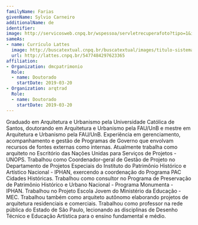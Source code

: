```yaml
---
familyName: Farias
givenName: Sylvio Carneiro
additionalName: de
identifier:
image: http://servicosweb.cnpq.br/wspessoa/servletrecuperafoto?tipo=1&id=K4990056H1
sameAs:
- name: Currículo Lattes
  image: http://buscatextual.cnpq.br/buscatextual/images/titulo-sistema.png
  url: http://lattes.cnpq.br/5477484297623365
affiliation:
- Organization: dmcpatrimonio
  Role:
  - name: Doutorado
    startDate: 2019-03-20
- Organization: arqtrad
  Role:
  - name: Doutorado
    startDate: 2019-03-20
---
```


Graduado em Arquitetura e Urbanismo pela Universidade Católica de
Santos, doutorando em Arquitetura e Urbanismo pela FAU/UnB e mestre em
Arquitetura e Urbanismo pela FAU/UnB. Experiência em gerenciamento,
acompanhamento e gestão de Programas de Governo que envolvam recursos de
fontes externas como internas. Atualmente trabalha como arquiteto no
Escritório das Nações Unidas para Serviços de Projetos - UNOPS.
Trabalhou como Coordenador-geral de Gestão de Projeto no Departamento de
Projetos Especiais do Instituto do Patrimônio Histórico e Artístico
Nacional - IPHAN, exercendo a coordenação do Programa PAC Cidades
Históricas. Trabalhou como consultor no Programa de Preservação de
Patrimônio Histórico e Urbano Nacional - Programa Monumenta - IPHAN.
Trabalhou no Projeto Escola Jovem do Ministério da Educação - MEC.
Trabalhou também como arquiteto autônomo elaborando projetos de
arquitetura residenciais e comerciais. Trabalhou como professor na rede
pública do Estado de São Paulo, lecionando as disciplinas de Desenho
Técnico e Educação Artística para o ensino fundamental e médio. 

